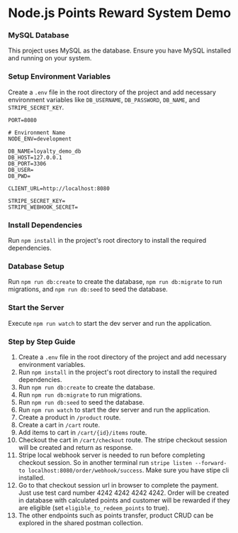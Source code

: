 # Node.js Points Reward System Demo

### MySQL Database

This project uses MySQL as the database. Ensure you have MySQL installed and running on your system.

### Setup Environment Variables

Create a `.env` file in the root directory of the project and add necessary environment variables like `DB_USERNAME`, `DB_PASSWORD`, `DB_NAME`, and `STRIPE_SECRET_KEY`.

```
PORT=8080

# Environment Name
NODE_ENV=development

DB_NAME=loyalty_demo_db
DB_HOST=127.0.0.1
DB_PORT=3306
DB_USER=
DB_PWD=

CLIENT_URL=http://localhost:8080

STRIPE_SECRET_KEY=
STRIPE_WEBHOOK_SECRET=
```

### Install Dependencies

Run `npm install` in the project's root directory to install the required dependencies.

### Database Setup

Run `npm run db:create` to create the database, `npm run db:migrate` to run migrations, and `npm run db:seed` to seed the database.

### Start the Server

Execute `npm run watch` to start the dev server and run the application.

### Step by Step Guide

1. Create a `.env` file in the root directory of the project and add necessary environment variables.
2. Run `npm install` in the project's root directory to install the required dependencies.
3. Run `npm run db:create` to create the database.
4. Run `npm run db:migrate` to run migrations.
5. Run `npm run db:seed` to seed the database.
6. Run `npm run watch` to start the dev server and run the application.
7. Create a product in `/product` route.
8. Create a cart in `/cart` route.
9. Add items to cart in `/cart/{id}/items` route.
10. Checkout the cart in `/cart/checkout` route. The stripe checkout session will be created and return as response.
11. Stripe local webhook server is needed to run before completing checkout session. So in another terminal run `stripe listen --forward-to localhost:8080/order/webhook/success`. Make sure you have stipe cli installed.
12. Go to that checkout session url in browser to complete the payment. Just use test card number 4242 4242 4242 4242. Order will be created in database with calculated points and customer will be rewarded if they are eligible (set `eligible_to_redeem_points` to true).
13. The other endpoints such as points transfer, product CRUD can be explored in the shared postman collection.
